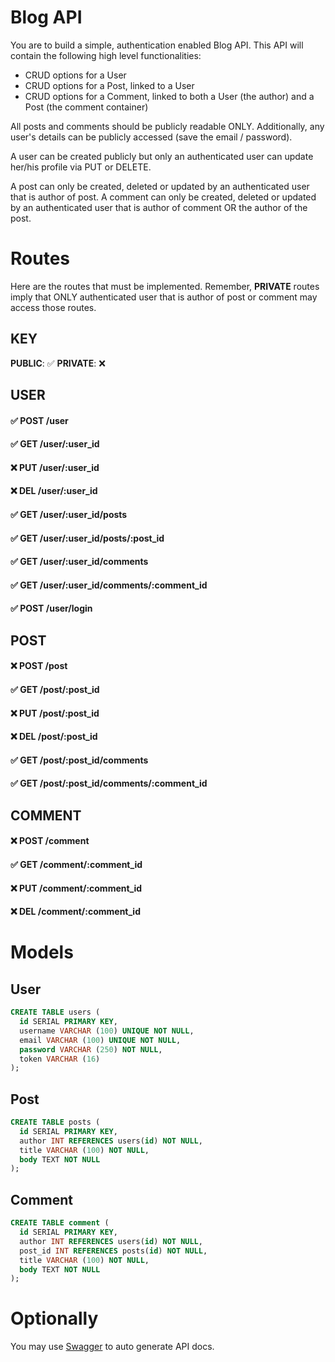 # Blog API

You are to build a simple, authentication enabled Blog API. This API will contain the following high level functionalities:

* CRUD options for a User
* CRUD options for a Post, linked to a User
* CRUD options for a Comment, linked to both a User (the author) and a Post (the comment container)

All posts and comments should be publicly readable ONLY. Additionally, any user's details can be publicly accessed (save the email / password).

A user can be created publicly but only an authenticated user can update her/his profile via PUT or DELETE.

A post can only be created, deleted or updated by an authenticated user that is author of post.
A comment can only be created, deleted or updated by an authenticated user that is author of comment OR the author of the post.

# Routes

Here are the routes that must be implemented. Remember, **PRIVATE** routes imply that ONLY authenticated user that is author of post or comment may access those routes.

## KEY
**PUBLIC**: ✅
**PRIVATE**: ❌

## USER

#### ✅ POST /user 
#### ✅ GET /user/:user_id
#### ❌ PUT /user/:user_id
#### ❌ DEL /user/:user_id
#### ✅ GET /user/:user_id/posts
#### ✅ GET /user/:user_id/posts/:post_id
#### ✅ GET /user/:user_id/comments
#### ✅ GET /user/:user_id/comments/:comment_id
#### ✅ POST /user/login

## POST
#### ❌ POST /post
#### ✅ GET /post/:post_id
#### ❌ PUT /post/:post_id
#### ❌ DEL /post/:post_id
#### ✅ GET /post/:post_id/comments
#### ✅ GET /post/:post_id/comments/:comment_id


## COMMENT

#### ❌ POST /comment
#### ✅ GET /comment/:comment_id
#### ❌ PUT /comment/:comment_id
#### ❌ DEL /comment/:comment_id

# Models

## User

```sql
CREATE TABLE users (
  id SERIAL PRIMARY KEY,
  username VARCHAR (100) UNIQUE NOT NULL,
  email VARCHAR (100) UNIQUE NOT NULL,
  password VARCHAR (250) NOT NULL,
  token VARCHAR (16)
);
```

## Post

```sql
CREATE TABLE posts (
  id SERIAL PRIMARY KEY,
  author INT REFERENCES users(id) NOT NULL,
  title VARCHAR (100) NOT NULL,
  body TEXT NOT NULL
);
```

## Comment
```sql
CREATE TABLE comment (
  id SERIAL PRIMARY KEY,
  author INT REFERENCES users(id) NOT NULL,
  post_id INT REFERENCES posts(id) NOT NULL,
  title VARCHAR (100) NOT NULL,
  body TEXT NOT NULL
);
```


# Optionally

You may use [Swagger](https://www.npmjs.com/package/express-swagger-generator) to auto generate API docs.
